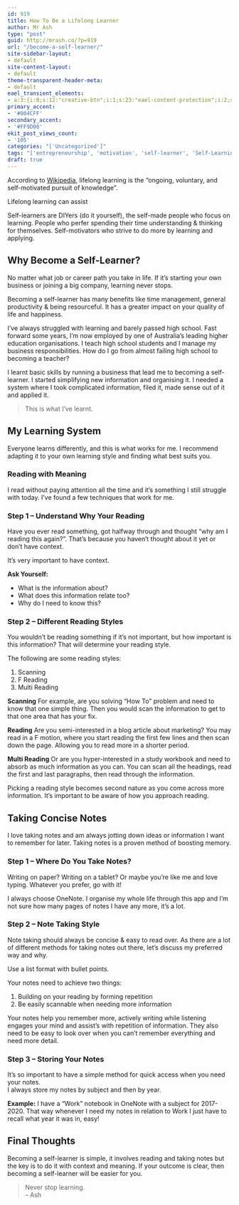 ```yaml
---
id: 919
title: How To Be a Lifelong Learner
author: Mr Ash
type: "post"
guid: http://mrash.co/?p=919
url: "/become-a-self-learner/"
site-sidebar-layout:
- default
site-content-layout:
- default
theme-transparent-header-meta:
- default
eael_transient_elements:
- a:3:{i:0;s:12:"creative-btn";i:1;s:23:"eael-content-protection";i:2;s:21:"eael-reading-progress";}
primary_accent:
- '#004CFF'
secondary_accent:
- '#FF9D00'
ekit_post_views_count:
- '105'
categories: "['Uncategorized']"
tags: "['entrepreneurship', 'motivation', 'self-learner', 'Self-Learning', 'start a business', 'startup', 'teach yourself']"
draft: true
---
```


According to [Wikipedia](https://en.wikipedia.org/wiki/Lifelong_learning), lifelong learning is the “ongoing, voluntary, and self-motivated pursuit of knowledge”.

Lifelong learning can assist

Self-learners are DIYers (do it yourself), the self-made people who focus on learning. People who perfer spending their time understanding &amp; thinking for themselves. Self-motivators who strive to do more by learning and applying.

## Why Become a Self-Learner?

No matter what job or career path you take in life. If it’s starting your own business or joining a big company, learning never stops.

Becoming a self-learner has many benefits like time management, general productivity &amp; being resourceful. It has a greater impact on your quality of life and happiness.

I’ve always struggled with learning and barely passed high school. Fast forward some years, I’m now employed by one of Australia’s leading higher education organisations. I teach high school students and I manage my business responsibilities. How do I go from almost failing high school to becoming a teacher?

I learnt basic skills by running a business that lead me to becoming a self-learner. I started simplifying new information and organising it. I needed a system where I took complicated information, filed it, made sense out of it and applied it.

> This is what I’ve learnt.

## My Learning System

Everyone learns differently, and this is what works for me. I recommend adapting it to your own learning style and finding what best suits you.

### Reading with Meaning

I read without paying attention all the time and it’s something I still struggle with today. I’ve found a few techniques that work for me.

### Step 1 – Understand Why Your Reading

Have you ever read something, got halfway through and thought “why am I reading this again?”. That’s because you haven’t thought about it yet or don’t have context.

It’s very important to have context.

**Ask Yourself:**

- What is the information about?
- What does this information relate too?
- Why do I need to know this?

### Step 2 – Different Reading Styles

You wouldn’t be reading something if it’s not important, but how important is this information? That will determine your reading style.

The following are some reading styles:

1. Scanning
2. F Reading
3. Multi Reading

**Scanning** For example, are you solving “How To” problem and need to know that one simple thing. Then you would scan the information to get to that one area that has your fix.

**Reading** Are you semi-interested in a blog article about marketing? You may read in a F motion, where you start reading the first few lines and then scan down the page. Allowing you to read more in a shorter period.

**Multi Reading** Or are you hyper-interested in a study workbook and need to absorb as much information as you can. You can scan all the headings, read the first and last paragraphs, then read through the information.

Picking a reading style becomes second nature as you come across more information. It’s important to be aware of how you approach reading.

## Taking Concise Notes

I love taking notes and am always jotting down ideas or information I want to remember for later. Taking notes is a proven method of boosting memory.

### Step 1 – Where Do You Take Notes?

Writing on paper? Writing on a tablet? Or maybe you’re like me and love typing. Whatever you prefer, go with it!

I always choose OneNote. I organise my whole life through this app and I’m not sure how many pages of notes I have any more, it’s a lot.

### Step 2 – Note Taking Style

Note taking should always be concise &amp; easy to read over. As there are a lot of different methods for taking notes out there, let’s discuss my preferred way and why.

Use a list format with bullet points.

Your notes need to achieve two things:

1. Building on your reading by forming repetition
2. Be easily scannable when needing more information

Your notes help you remember more, actively writing while listening engages your mind and assist’s with repetition of information. They also need to be easy to look over when you can’t remember everything and need more detail.

### Step 3 – Storing Your Notes

It’s so important to have a simple method for quick access when you need your notes.  
I always store my notes by subject and then by year.

**Example:** I have a “Work” notebook in OneNote with a subject for 2017-2020. That way whenever I need my notes in relation to Work I just have to recall what year it was in, easy!

## Final Thoughts

Becoming a self-learner is simple, it involves reading and taking notes but the key is to do it with context and meaning. If your outcome is clear, then becoming a self-learner will be easier for you.

> Never stop learning.  
> – Ash